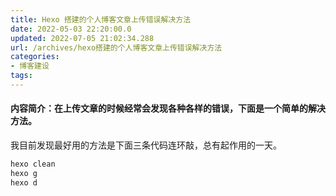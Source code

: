 ```yaml
---
title: Hexo 搭建的个人博客文章上传错误解决方法
date: 2022-05-03 22:20:00.0
updated: 2022-07-05 21:02:34.288
url: /archives/hexo搭建的个人博客文章上传错误解决方法
categories: 
- 博客建设
tags: 
---
```




#### 内容简介：在上传文章的时候经常会发现各种各样的错误，下面是一个简单的解决方法。

<!--more-->

我目前发现最好用的方法是下面三条代码连环敲，总有起作用的一天。

~~~cmd
hexo clean
hexo g
hexo d
~~~